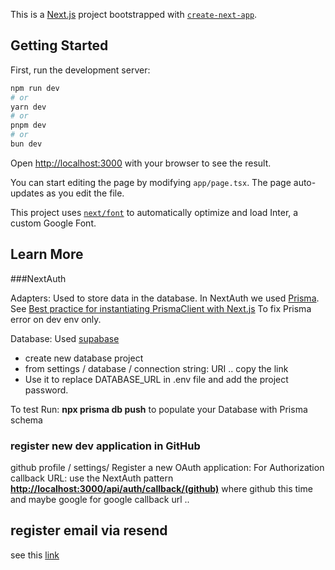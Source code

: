This is a [Next.js](https://nextjs.org/) project bootstrapped with [`create-next-app`](https://github.com/vercel/next.js/tree/canary/packages/create-next-app).

## Getting Started

First, run the development server:

```bash
npm run dev
# or
yarn dev
# or
pnpm dev
# or
bun dev
```

Open [http://localhost:3000](http://localhost:3000) with your browser to see the result.

You can start editing the page by modifying `app/page.tsx`. The page auto-updates as you edit the file.

This project uses [`next/font`](https://nextjs.org/docs/basic-features/font-optimization) to automatically optimize and load Inter, a custom Google Font.

## Learn More

 ###NextAuth

Adapters: Used to store data in the database. In NextAuth we used [Prisma](https://authjs.dev/reference/adapter/prisma).
See [Best practice for instantiating PrismaClient with Next.js](https://www.prisma.io/docs/orm/more/help-and-troubleshooting/help-articles/nextjs-prisma-client-dev-practices#problem)
To fix Prisma error on dev env only.

Database: Used [supabase](https://supabase.com/)

- create new database project
- from settings / database / connection string: URI .. copy the link
- Use it to replace DATABASE_URL in .env file and add the project password.

To test Run: **npx prisma db push** to populate your Database with Prisma schema

### register new dev application in GitHub

github profile / settings/ Register a new OAuth application:
For Authorization callback URL: use the NextAuth pattern
**<http://localhost:3000/api/auth/callback/(github)>** where github this time and maybe google for google callback url ..

## register email via resend

see this [link](https://youtu.be/gPQ9SD_qpuk?t=1904)
